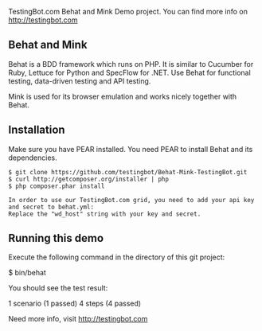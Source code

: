 TestingBot.com Behat and Mink Demo project.
You can find more info on http://testingbot.com

Behat and Mink
-------

Behat is a BDD framework which runs on PHP. 
It is similar to Cucumber for Ruby, Lettuce for Python and SpecFlow for .NET.
Use Behat for functional testing, data-driven testing and API testing.

Mink is used for its browser emulation and works nicely together with Behat.

Installation
-------------

 Make sure you have PEAR installed. You need PEAR to install Behat and its dependencies.

	$ git clone https://github.com/testingbot/Behat-Mink-TestingBot.git
	$ curl http://getcomposer.org/installer | php
	$ php composer.phar install
	
	In order to use our TestingBot.com grid, you need to add your api key and secret to behat.yml:
	Replace the "wd_host" string with your key and secret.

Running this demo
--------------------------

Execute the following command in the directory of this git project:

  $ bin/behat
  
You should see the test result:

   1 scenario (1 passed)
	 4 steps (4 passed)


Need more info, visit http://testingbot.com